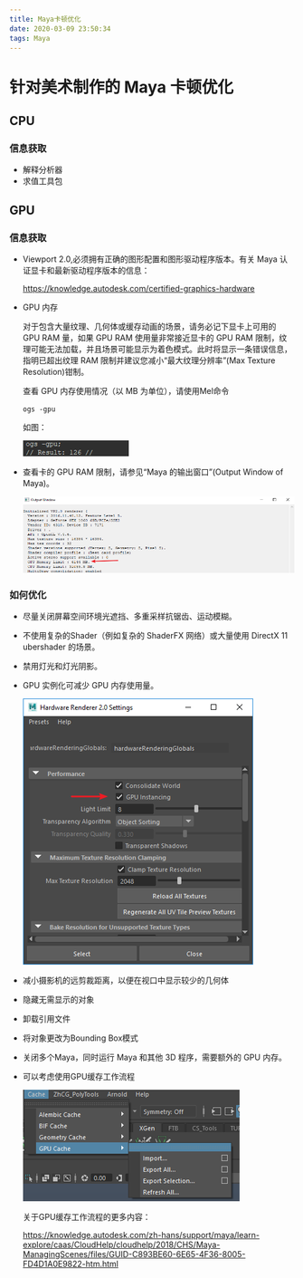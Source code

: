```yaml
---
title: Maya卡顿优化
date: 2020-03-09 23:50:34
tags: Maya
---
```



# 针对美术制作的 Maya 卡顿优化

## CPU

### 信息获取

- 解释分析器
- 求值工具包

## GPU

### 	信息获取

- Viewport 2.0,必须拥有正确的图形配置和图形驱动程序版本。有关 Maya 认证显卡和最新驱动程序版本的信息：

  https://knowledge.autodesk.com/certified-graphics-hardware

  

- GPU 内存

  对于包含大量纹理、几何体或缓存动画的场景，请务必记下显卡上可用的 GPU RAM 量，如果 GPU RAM 使用量非常接近显卡的 GPU RAM 限制，纹理可能无法加载，并且场景可能显示为着色模式。此时将显示一条错误信息，指明已超出纹理 RAM 限制并建议您减小“最大纹理分辨率”(Max Texture Resolution)钳制。

  查看 GPU 内存使用情况（以 MB 为单位），请使用Mel命令 

  <!-- more -->

  ```
  ogs -gpu
  ```

  如图：

  ![1558686550786](Maya卡顿优化/1558686550786.png)

- 查看卡的 GPU RAM 限制，请参见“Maya 的输出窗口”(Output Window of Maya)。

  ![图片1](Maya卡顿优化/1558686723618.png)

### 	如何优化

- 尽量关闭屏幕空间环境光遮挡、多重采样抗锯齿、运动模糊。

- 不使用复杂的Shader（例如复杂的 ShaderFX 网络）或大量使用 DirectX 11 ubershader 的场景。

- 禁用灯光和灯光阴影。

- GPU 实例化可减少 GPU 内存使用量。

  ![图片2](Maya卡顿优化/1558687101606.png)

- 减小摄影机的远剪裁距离，以便在视口中显示较少的几何体

- 隐藏无需显示的对象

- 卸载引用文件

- 将对象更改为Bounding Box模式

- 关闭多个Maya，同时运行 Maya 和其他 3D 程序，需要额外的 GPU 内存。

- 可以考虑使用GPU缓存工作流程

  ![图片3](Maya卡顿优化/1558688555512.png)

  关于GPU缓存工作流程的更多内容：

  https://knowledge.autodesk.com/zh-hans/support/maya/learn-explore/caas/CloudHelp/cloudhelp/2018/CHS/Maya-ManagingScenes/files/GUID-C893BE60-6E65-4F36-8005-FD4D1A0E9822-htm.html

